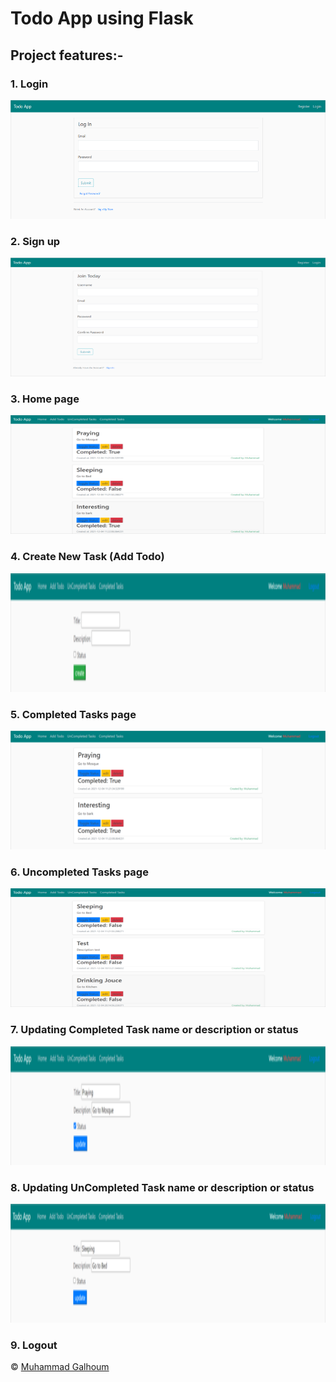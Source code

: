 # Todo App using Flask

## Project features:-

### 1. Login

<img src="screenshots/login.png" alt="login" width="660" height="190">

### 2. Sign up

<img src="screenshots/register.png" alt="sign up" width="660" height="190">

### 3. Home page

<img src="screenshots/home.png" alt="home" width="660" height="190">

### 4. Create New Task (Add Todo)

<img src="screenshots/add-new-task.png" alt="add task" width="660" height="190">

### 5. Completed Tasks page

<img src="screenshots/completed-tasks.png" alt="completed tasks" width="660" height="190">

### 6. Uncompleted Tasks page

<img src="screenshots/uncompleted-tasks.png" alt="uncompleted tasks" width="660" height="190">

### 7. Updating Completed Task name or description or status

<img src="screenshots/edit-completed-task.png" alt="updating completed tasks" width="660" height="190">

### 8. Updating UnCompleted Task name or description or status

<img src="screenshots/edit-uncompleted-task.png" alt="updating uncompleted tasks" width="660" height="190">

### 9. Logout

&copy; [Muhammad Galhoum](https://github.com/muhammadgalhoum "Muhammad Galhoum")
